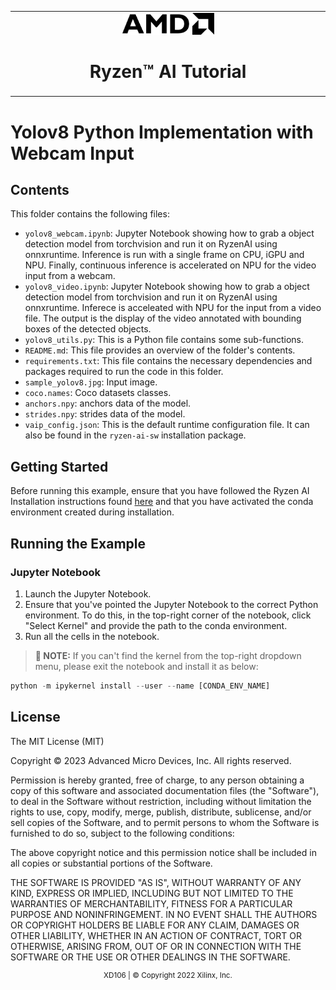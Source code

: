 <!--
Copyright © 2024 Advanced Micro Devices, Inc. All rights reserved.
SPDX-License-Identifier: MIT

Author: Fan Zhang, AMD-Xilinx
-->

<table class="sphinxhide" width="100%">
 <tr width="100%">
    <td align="center"><img src="https://raw.githubusercontent.com/Xilinx/Image-Collateral/main/xilinx-logo.png" width="30%"/><h1> Ryzen™ AI Tutorial </h1>
    </td>
 </tr>
</table>

# Yolov8 Python Implementation with Webcam Input

## Contents

This folder contains the following files:

- `yolov8_webcam.ipynb`: Jupyter Notebook showing how to grab a object detection model from torchvision and run it on RyzenAI using onnxruntime. Inference is run with a single frame on CPU, iGPU and NPU. Finally, continuous inference is accelerated on NPU for the video input from a webcam.
- `yolov8_video.ipynb`: Jupyter Notebook showing how to grab a object detection model from torchvision and run it on RyzenAI using onnxruntime. Inferece is acceleated with NPU for the input from a video file. The output is the display of the video annotated with bounding boxes of the detected objects.
- `yolov8_utils.py`: This is a Python file contains some sub-functions.
- `README.md`: This file provides an overview of the folder's contents.
- `requirements.txt`: This file contains the necessary dependencies and packages required to run the code in this folder.
- `sample_yolov8.jpg`: Input image.
- `coco.names`: Coco datasets classes.
- `anchors.npy`: anchors data of the model.
- `strides.npy`: strides data of the model.
- `vaip_config.json`: This is the default runtime configuration file. It can also be found in the `ryzen-ai-sw` installation package.

## Getting Started

Before running this example, ensure that you have followed the Ryzen AI Installation instructions found [here](https://ryzenai.docs.amd.com/en/latest/inst.html) and that you have activated the conda environment created during installation.

## Running the Example

### Jupyter Notebook

1. Launch the Jupyter Notebook.
2. Ensure that you've pointed the Jupyter Notebook to the correct Python environment. To do this, in the top-right corner of the notebook, click "Select Kernel" and provide the path to the conda environment.
3. Run all the cells in the notebook.

>**:pushpin: NOTE:** If you can't find the kernel from the top-right dropdown menu, please exit the notebook and install it as below:

```python
python -m ipykernel install --user --name [CONDA_ENV_NAME]
```

## License

The MIT License (MIT)

Copyright © 2023 Advanced Micro Devices, Inc. All rights reserved.

Permission is hereby granted, free of charge, to any person obtaining a copy
of this software and associated documentation files (the "Software"), to deal
in the Software without restriction, including without limitation the rights
to use, copy, modify, merge, publish, distribute, sublicense, and/or sell
copies of the Software, and to permit persons to whom the Software is
furnished to do so, subject to the following conditions:

The above copyright notice and this permission notice shall be included in all
copies or substantial portions of the Software.

THE SOFTWARE IS PROVIDED "AS IS", WITHOUT WARRANTY OF ANY KIND, EXPRESS OR
IMPLIED, INCLUDING BUT NOT LIMITED TO THE WARRANTIES OF MERCHANTABILITY,
FITNESS FOR A PARTICULAR PURPOSE AND NONINFRINGEMENT. IN NO EVENT SHALL THE
AUTHORS OR COPYRIGHT HOLDERS BE LIABLE FOR ANY CLAIM, DAMAGES OR OTHER
LIABILITY, WHETHER IN AN ACTION OF CONTRACT, TORT OR OTHERWISE, ARISING FROM,
OUT OF OR IN CONNECTION WITH THE SOFTWARE OR THE USE OR OTHER DEALINGS IN THE
SOFTWARE.


<p align="center"><sup>XD106 | © Copyright 2022 Xilinx, Inc.</sup></p>

